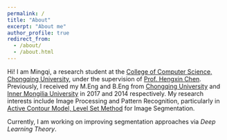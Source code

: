 ```yaml
---
permalink: /
title: "About"
excerpt: "About me"
author_profile: true
redirect_from: 
  - /about/
  - /about.html
---
```


Hi! I am Mingqi, a research student at the [College of Computer Science, Chongqing University](http://www.cs.cqu.edu.cn/ywb/About_College_of_Computer.htm), under the supervision of [Prof. Hengxin Chen](http://www.cs.cqu.edu.cn/info/1141/1671.htm). Previously, I received my M.Eng and B.Eng from [Chongqing University](http://english.cqu.edu.cn) and [Inner Mongilia University](http://www.imu.edu.cn/#) in 2017 and 2014 respectively. My research interests include Image Processing and Pattern Recognition, particularly in [Active Contour Model, Level Set Method](https://gaomingqi.github.io/posts/2016/12/blog-post-1/) for Image Segmentation. 

Currently, I am working on improving segmentation approaches via _Deep Learning Theory_.
